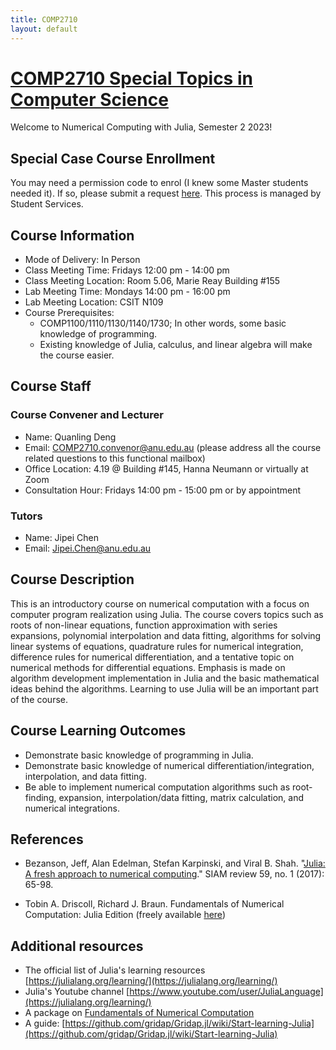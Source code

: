 ```yaml
---
title: COMP2710
layout: default
---
```


# [COMP2710 Special Topics in Computer Science](https://programsandcourses.anu.edu.au/2023/course/comp2710) 

Welcome to Numerical Computing with Julia, Semester 2 2023!

## Special Case Course Enrollment 

You may need a permission code to enrol (I knew some Master students needed it). If so, please submit a request [here](https://cecc.anu.edu.au/current-students/program-management/enrolling-cecc-courses). This process is managed by Student Services.

## Course Information

- Mode of Delivery: In Person
- Class Meeting Time: Fridays 12:00 pm - 14:00 pm
- Class Meeting Location: Room 5.06, Marie Reay Building #155
- Lab Meeting Time: Mondays 14:00 pm - 16:00 pm
- Lab Meeting Location: CSIT N109
- Course Prerequisites:
  - COMP1100/1110/1130/1140/1730; In other words, some basic knowledge of programming.
  - Existing knowledge of Julia, calculus, and linear algebra will make the course easier.


## Course Staff

### Course Convener and Lecturer

- Name: Quanling Deng
- Email: COMP2710.convenor@anu.edu.au (please address all the course related questions to this functional mailbox)
- Office Location: 4.19 @ Building #145, Hanna Neumann or virtually at Zoom
- Consultation Hour: Fridays 14:00 pm - 15:00 pm or by appointment

### Tutors

- Name: Jipei Chen
- Email: Jipei.Chen@anu.edu.au

## Course Description

This is an introductory course on numerical computation with a focus on computer program realization using Julia. The course covers topics such as roots of non-linear equations, function approximation with series expansions, polynomial interpolation and data fitting, algorithms for solving linear systems of equations, quadrature rules for numerical integration, difference rules for numerical differentiation, and a tentative topic on numerical methods for differential equations. Emphasis is made on algorithm development implementation in Julia and the basic mathematical ideas behind the algorithms. Learning to use Julia will be an important part of the course.

## Course Learning Outcomes

- Demonstrate basic knowledge of programming in Julia.
- Demonstrate basic knowledge of numerical differentiation/integration, interpolation, and data fitting.
- Be able to implement numerical computation algorithms such as root-finding, expansion, interpolation/data fitting, matrix calculation, and numerical integrations.

## References

- Bezanson, Jeff, Alan Edelman, Stefan Karpinski, and Viral B. Shah. "[Julia: A fresh approach to numerical computing](https://julialang.org/assets/research/julia-fresh-approach-BEKS.pdf)." SIAM review 59, no. 1 (2017): 65-98. 

- Tobin A. Driscoll, Richard J. Braun. Fundamentals of Numerical Computation: Julia Edition (freely available [here](https://tobydriscoll.net/fnc-julia/frontmatter.html))

## Additional resources
- The official list of Julia's learning resources [https://julialang.org/learning/](https://julialang.org/learning/)
- Julia's Youtube channel [https://www.youtube.com/user/JuliaLanguage](https://julialang.org/learning/)
- A package on [Fundamentals of Numerical Computation](https://github.com/fncbook/FundamentalsNumericalComputation.jl)
- A guide: [https://github.com/gridap/Gridap.jl/wiki/Start-learning-Julia](https://github.com/gridap/Gridap.jl/wiki/Start-learning-Julia)

